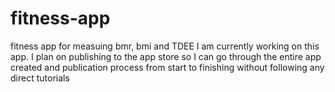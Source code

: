 # fitness-app
fitness app for measuing bmr, bmi and TDEE
I am currently working on this app. I plan on publishing to the app store so I can go through the entire app created and publication process from start to finishing without following any direct tutorials
